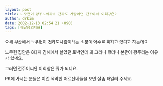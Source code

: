 ```yaml
---
layout: post
title: 노무현이 광주노씨라서 전라도 사람이면 전주이씨 이회창은?
author: drkim
date: 2002-12-13 02:54:21 +0900
tags: [깨달음의대화]
---
```

요새 부산에서 노무현이 전라도사람이라는 소문이 억수로 퍼지고 있다고 하는데요.
  
노무현 집안은 8대째 김해에서 살았던 토박인데 왜 그러나 했더니 본관이 광주라는 이유가 있네요.
  
그러면 전주이씨인 이회창은 뭐가 되나요.
  
PK에 사시는 분들은 이런 꽉막힌 어르신네들을 보면 잘좀 타일러 주세요.